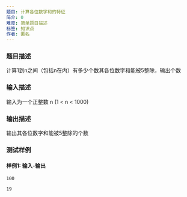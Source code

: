 ```yaml
---
题目: 计算各位数字和的特征
简介: 0
难度: 简单题目描述
标签: 知识点
作者: 匿名
---
```


### 题目描述

计算1到n之间（包括n在内）有多少个数其各位数字和能被5整除，输出个数

### 输入描述

输入为一个正整数 n (1 < n < 1000)

### 输出描述

输出其各位数字和能被5整除的个数

### 测试样例

#### 样例1: 输入-输出

```
100
```

```
19
```

